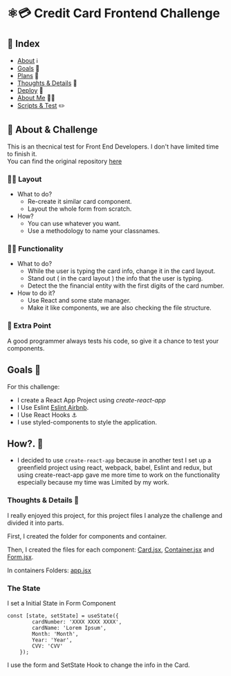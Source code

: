 # ⚛️💳 Credit Card Frontend Challenge

## 📌 Index

- [About](#About) ℹ️
- [Goals](#Goals) 📝
- [Plans](#Plans) 📅
- [Thoughts & Details](#Thoughts-&-Details) 📁
- [Deploy](#Deploy) 🚀
- [About Me](#About-Me) 👩‍💻
- [Scripts & Test](#Scripts-&-Test) ✏️

## 📝 About & Challenge

This is an thecnical test for Front End Developers.
I don't have limited time to finish it.  
You can find the original repository [here](https://github.com/Creditas/mx_challenge_frontend)

### 🧑‍🎨 Layout

- What to do?
  - Re-create it similar card component.
  - Layout the whole form from scratch.
- How?
  - You can use whatever you want.
  - Use a methodology to name your classnames.

### 🧑‍🔧 Functionality

- What to do?
  - While the user is typing the card info, change it in the card layout.
  - Stand out ( in the card layout ) the info that the user is typing.
  - Detect the the financial entity with the first digits of the card number.
- How to do it?
  - Use React and some state manager.
  - Make it like components, we are also checking the file structure.

### 🤩 Extra Point

A good programmer always tests his code, so give it a chance to test your components.

## Goals 📝

For this challenge:

- I create a React App Project using _create-react-app_
- I Use Eslint [Eslint Airbnb](https://github.com/airbnb/javascript).
- I Use React Hooks ⚓
- I use styled-components to style the application.

## How?. 📅

- I decided to use `create-react-app` because in another test I set up a greenfield project using react, webpack, babel, Eslint and redux, but using create-react-app gave me more time to work on the functionality especially because my time was Limited by my work.

### Thoughts & Details 📁

I really enjoyed this project, for this project files I analyze the challenge and divided it into parts.

First, I created the folder for components and container.

Then, I created the files for each component: [Card.jsx](https://github.com/AcheZeta/credit-card-react/blob/develop/src/components/Card.jsx), [Container.jsx](https://github.com/AcheZeta/credit-card-react/blob/develop/src/components/Card.jsx) and [Form.jsx](https://github.com/AcheZeta/credit-card-react/blob/develop/src/components/Card.jsx).

In containers Folders: [app.jsx](https://github.com/AcheZeta/credit-card-react/blob/develop/src/containers/App.jsx)


### The State 
I set a Initial State in Form Component
```
const [state, setState] = useState({
        cardNumber: 'XXXX XXXX XXXX',
        cardName: 'Lorem Ipsum',
        Month: 'Month',
        Year: 'Year',
        CVV: 'CVV'
    });
```

I use the form and SetState Hook to change the info in the Card.

